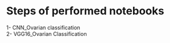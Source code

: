 # Steps of performed notebooks 
1- CNN_Ovarian classification                                                                                                          
2- VGG16_Ovarian Classification                                                                                                        
